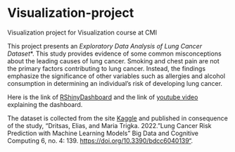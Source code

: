 # Visualization-project
Visualization project for Visualization course at CMI

This project presents an *Exploratory Data Analysis of Lung Cancer Dataset**. This study provides evidence of some common misconceptions about the leading causes of lung cancer.
Smoking and chest pain are not the primary factors contributing to lung cancer. Instead, the findings
emphasize the significance of other variables such as allergies and alcohol consumption in determining an
individual’s risk of developing lung cancer.

Here is the link of [RShinyDashboard](https://mkreman.shinyapps.io/lung_cancer_shinyapp/) and the link of [youtube video](https://youtu.be/voQh1KgLVCQ) explaining the dashboard.

The dataset is collected from the site [Kaggle](https://www.kaggle.com/datasets/mysarahmadbhat/lung-cancer) and published in consequence of the study, “Dritsas, Elias, and Maria Trigka. 2022.”Lung Cancer Risk Prediction with Machine Learning Models” Big Data and Cognitive Computing 6, no. 4: 139. https://doi.org/10.3390/bdcc6040139“.

